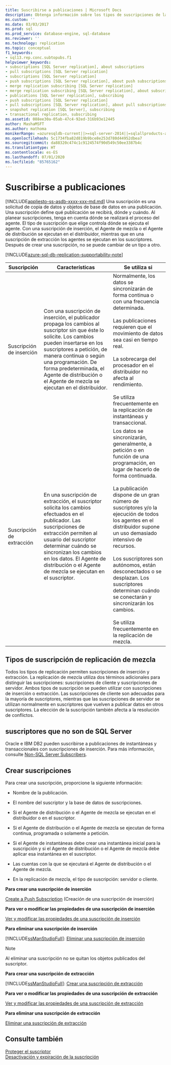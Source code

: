 ```yaml
---
title: Suscribirse a publicaciones | Microsoft Docs
description: Obtenga información sobre los tipos de suscripciones de la replicación de SQL Server, cómo elegir el tipo que necesita y cómo crear una suscripción.
ms.custom: ''
ms.date: 03/03/2017
ms.prod: sql
ms.prod_service: database-engine, sql-database
ms.reviewer: ''
ms.technology: replication
ms.topic: conceptual
f1_keywords:
- sql13.rep.conc.subtopubs.f1
helpviewer_keywords:
- subscriptions [SQL Server replication], about subscriptions
- pull subscriptions [SQL Server replication]
- subscriptions [SQL Server replication]
- push subscriptions [SQL Server replication], about push subscriptions
- merge replication subscribing [SQL Server replication]
- merge replication subscribing [SQL Server replication], about subscribing
- publications [SQL Server replication], subscribing
- push subscriptions [SQL Server replication]
- pull subscriptions [SQL Server replication], about pull subscriptions
- snapshot replication [SQL Server], subscribing
- transactional replication, subscribing
ms.assetid: 088ee30a-05ab-47c4-92ed-316b93e12445
author: MashaMSFT
ms.author: mathoma
monikerRange: =azuresqldb-current||>=sql-server-2014||=sqlallproducts-allversions
ms.openlocfilehash: 5c1734fba82d819b9bce8e253d780d44952dbea7
ms.sourcegitcommit: da88320c474c1c9124574f90d549c50ee3387b4c
ms.translationtype: HT
ms.contentlocale: es-ES
ms.lasthandoff: 07/01/2020
ms.locfileid: "85765162"
---
```

# <a name="subscribe-to-publications"></a>Suscribirse a publicaciones
[!INCLUDE[appliesto-ss-asdb-xxxx-xxx-md.md](../../includes/applies-to-version/sql-asdb.md)]
  Una suscripción es una solicitud de copia de datos y objetos de base de datos en una publicación. Una suscripción define qué publicación se recibirá, dónde y cuándo. Al planear suscripciones, tenga en cuenta dónde se realizará el proceso del agente. El tipo de suscripción que elige controla dónde se ejecuta el agente. Con una suscripción de inserción, el Agente de mezcla o el Agente de distribución se ejecutan en el distribuidor, mientras que en una suscripción de extracción los agentes se ejecutan en los suscriptores. Después de crear una suscripción, no se puede cambiar de un tipo a otro.  

[!INCLUDE[azure-sql-db-replication-supportability-note](../../includes/azure-sql-db-replication-supportability-note.md)]
  
|Suscripción|Características|Se utiliza si|  
|------------------|---------------------|--------------|  
|Suscripción de inserción|Con una suscripción de inserción, el publicador propaga los cambios al suscriptor sin que éste lo solicite. Los cambios pueden insertarse en los suscriptores a petición, de manera continua o según una programación. De forma predeterminada, el Agente de distribución o el Agente de mezcla se ejecutan en el distribuidor.|Normalmente, los datos se sincronizarán de forma continua o con una frecuencia determinada.<br /><br /> Las publicaciones requieren que el movimiento de datos sea casi en tiempo real.<br /><br /> La sobrecarga del procesador en el distribuidor no afecta al rendimiento.<br /><br /> Se utiliza frecuentemente en la replicación de instantáneas y transaccional.|  
|Suscripción de extracción|En una suscripción de extracción, el suscriptor solicita los cambios efectuados en el publicador. Las suscripciones de extracción permiten al usuario del suscriptor determinar cuándo se sincronizan los cambios en los datos. El Agente de distribución o el Agente de mezcla se ejecutan en el suscriptor.|Los datos se sincronizarán, generalmente, a petición o en función de una programación, en lugar de hacerlo de forma continuada.<br /><br /> La publicación dispone de un gran número de suscriptores y/o la ejecución de todos los agentes en el distribuidor supone un uso demasiado intensivo de recursos.<br /><br /> Los suscriptores son autónomos, están desconectados o se desplazan. Los suscriptores determinan cuándo se conectarán y sincronizarán los cambios.<br /><br /> Se utiliza frecuentemente en la replicación de mezcla.|  
  
## <a name="merge-replication-subscription-types"></a>Tipos de suscripción de replicación de mezcla  
 Todos los tipos de replicación permiten suscripciones de inserción y extracción. La replicación de mezcla utiliza dos términos adicionales para distinguir las suscripciones: suscripciones de cliente y suscripciones de servidor. Ambos tipos de suscripción se pueden utilizar con suscripciones de inserción o extracción. Las suscripciones de cliente son adecuadas para la mayoría de suscriptores, mientras que las suscripciones de servidor se utilizan normalmente en suscriptores que vuelven a publicar datos en otros suscriptores. La elección de la suscripción también afecta a la resolución de conflictos.  
  
## <a name="non-sql-server-subscribers"></a>suscriptores que no son de SQL Server  
 Oracle e IBM DB2 pueden suscribirse a publicaciones de instantáneas y transaccionales con suscripciones de inserción. Para más información, consulte [Non-SQL Server Subscribers](../../relational-databases/replication/non-sql/non-sql-server-subscribers.md).  
  
## <a name="creating-subscriptions"></a>Crear suscripciones  
 Para crear una suscripción, proporcione la siguiente información:  
  
-   Nombre de la publicación.  
  
-   El nombre del suscriptor y la base de datos de suscripciones.  
  
-   Si el Agente de distribución o el Agente de mezcla se ejecutan en el distribuidor o en el suscriptor.  
  
-   Si el Agente de distribución o el Agente de mezcla se ejecutan de forma continua, programada o solamente a petición.  
  
-   Si el Agente de instantáneas debe crear una instantánea inicial para la suscripción y si el Agente de distribución o el Agente de mezcla debe aplicar esa instantánea en el suscriptor.  
  
-   Las cuentas con la que se ejecutará el Agente de distribución o el Agente de mezcla.  
  
-   En la replicación de mezcla, el tipo de suscripción: servidor o cliente.  
  
 **Para crear una suscripción de inserción**  
  
 [Create a Push Subscription](../../relational-databases/replication/create-a-push-subscription.md) (Creación de una suscripción de inserción)  
  
 **Para ver o modificar las propiedades de una suscripción de inserción**  
  
 [Ver y modificar las propiedades de una suscripción de inserción](../../relational-databases/replication/view-and-modify-push-subscription-properties.md)  
  
 **Para eliminar una suscripción de inserción**  
  
 [!INCLUDE[ssManStudioFull](../../includes/ssmanstudiofull-md.md)]: [Eliminar una suscripción de inserción](../../relational-databases/replication/delete-a-push-subscription.md)  
  
> [!NOTE]  
>  Al eliminar una suscripción no se quitan los objetos publicados del suscriptor.  
  
 **Para crear una suscripción de extracción**  
  
 [!INCLUDE[ssManStudioFull](../../includes/ssmanstudiofull-md.md)]: [Crear una suscripción de extracción](../../relational-databases/replication/create-a-pull-subscription.md)  
  
 **Para ver o modificar las propiedades de una suscripción de extracción**  
  
 [Ver y modificar las propiedades de una suscripción de extracción](../../relational-databases/replication/view-and-modify-pull-subscription-properties.md)  
  
 **Para eliminar una suscripción de extracción**  
  
 [Eliminar una suscripción de extracción](../../relational-databases/replication/delete-a-pull-subscription.md)  
  
## <a name="see-also"></a>Consulte también  
 [Proteger el suscriptor](../../relational-databases/replication/security/secure-the-subscriber.md)   
 [Desactivación y expiración de la suscripción](../../relational-databases/replication/subscription-expiration-and-deactivation.md)  
  
  
